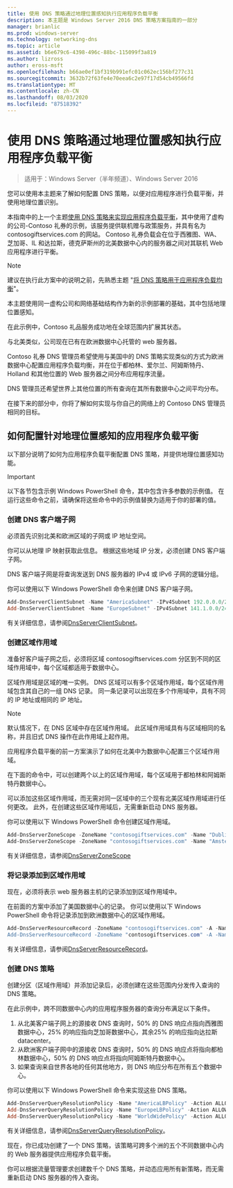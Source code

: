 ```yaml
---
title: 使用 DNS 策略通过地理位置感知执行应用程序负载平衡
description: 本主题是 Windows Server 2016 DNS 策略方案指南的一部分
manager: brianlic
ms.prod: windows-server
ms.technology: networking-dns
ms.topic: article
ms.assetid: b6e679c6-4398-496c-88bc-115099f3a819
ms.author: lizross
author: eross-msft
ms.openlocfilehash: b66ae0ef1bf319b991efc01c062ec156bf277c31
ms.sourcegitcommit: 3632b72f63fe4e70eea6c2e97f17d54cb49566fd
ms.translationtype: MT
ms.contentlocale: zh-CN
ms.lasthandoff: 08/03/2020
ms.locfileid: "87518392"
---
```

# <a name="use-dns-policy-for-application-load-balancing-with-geo-location-awareness"></a>使用 DNS 策略通过地理位置感知执行应用程序负载平衡

>适用于：Windows Server（半年频道）、Windows Server 2016

您可以使用本主题来了解如何配置 DNS 策略，以便对应用程序进行负载平衡，并使用地理位置识别。

本指南中的上一个主题[使用 DNS 策略来实现应用程序负载平衡](https://technet.microsoft.com/windows-server-docs/networking/dns/deploy/app-lb)，其中使用了虚构的公司-Contoso 礼券的示例，该服务提供联机赠与政策服务，并具有名为 contosogiftservices.com 的网站。 Contoso 礼券负载会在位于西雅图、WA、芝加哥、IL 和达拉斯，德克萨斯州的北美数据中心内的服务器之间对其联机 Web 应用程序进行平衡。

>[!NOTE]
>建议在执行此方案中的说明之前，先熟悉主题 "[将 DNS 策略用于应用程序负载均衡](https://technet.microsoft.com/windows-server-docs/networking/dns/deploy/app-lb)"。

本主题使用同一虚构公司和网络基础结构作为新的示例部署的基础，其中包括地理位置感知。

在此示例中，Contoso 礼品服务成功地在全球范围内扩展其状态。

与北美类似，公司现在已有在欧洲数据中心托管的 web 服务器。

Contoso 礼券 DNS 管理员希望使用与美国中的 DNS 策略实现类似的方式为欧洲数据中心配置应用程序负载均衡，并在位于都柏林、爱尔兰、阿姆斯特丹、Holland 和其他位置的 Web 服务器之间分布应用程序流量。

DNS 管理员还希望世界上其他位置的所有查询在其所有数据中心之间平均分布。

在接下来的部分中，你将了解如何实现与你自己的网络上的 Contoso DNS 管理员相同的目标。

## <a name="how-to-configure-application-load-balancing-with-geo-location-awareness"></a>如何配置针对地理位置感知的应用程序负载平衡

以下部分说明了如何为应用程序负载平衡配置 DNS 策略，并提供地理位置感知功能。

>[!IMPORTANT]
>以下各节包含示例 Windows PowerShell 命令，其中包含许多参数的示例值。 在运行这些命令之前，请确保将这些命令中的示例值替换为适用于你的部署的值。

### <a name="create-the-dns-client-subnets"></a><a name="bkmk_clientsubnets"></a>创建 DNS 客户端子网

必须首先识别北美和欧洲区域的子网或 IP 地址空间。

你可以从地理 IP 映射获取此信息。 根据这些地域 IP 分发，必须创建 DNS 客户端子网。

DNS 客户端子网是将查询发送到 DNS 服务器的 IPv4 或 IPv6 子网的逻辑分组。

你可以使用以下 Windows PowerShell 命令来创建 DNS 客户端子网。

```powershell
Add-DnsServerClientSubnet -Name "AmericaSubnet" -IPv4Subnet 192.0.0.0/24,182.0.0.0/24
Add-DnsServerClientSubnet -Name "EuropeSubnet" -IPv4Subnet 141.1.0.0/24,151.1.0.0/24
```

有关详细信息，请参阅[DnsServerClientSubnet](https://docs.microsoft.com/powershell/module/dnsserver/add-dnsserverclientsubnet?view=win10-ps)。

### <a name="create-the-zone-scopes"></a><a name="bkmk_zscopes2"></a>创建区域作用域

准备好客户端子网之后，必须将区域 contosogiftservices.com 分区到不同的区域作用域中，每个区域都适用于数据中心。

区域作用域是区域的唯一实例。 DNS 区域可以有多个区域作用域，每个区域作用域包含其自己的一组 DNS 记录。 同一条记录可以出现在多个作用域中，具有不同的 IP 地址或相同的 IP 地址。

>[!NOTE]
>默认情况下，在 DNS 区域中存在区域作用域。 此区域作用域具有与区域相同的名称，并且旧式 DNS 操作在此作用域上起作用。

应用程序负载平衡的前一方案演示了如何在北美中为数据中心配置三个区域作用域。

在下面的命令中，可以创建两个以上的区域作用域，每个区域用于都柏林和阿姆斯特丹数据中心。

可以添加这些区域作用域，而无需对同一区域中的三个现有北美区域作用域进行任何更改。 此外，在创建这些区域作用域后，无需重新启动 DNS 服务器。

你可以使用以下 Windows PowerShell 命令创建区域作用域。

```powershell
Add-DnsServerZoneScope -ZoneName "contosogiftservices.com" -Name "DublinZoneScope"
Add-DnsServerZoneScope -ZoneName "contosogiftservices.com" -Name "AmsterdamZoneScope"
```

有关详细信息，请参阅[DnsServerZoneScope](https://docs.microsoft.com/powershell/module/dnsserver/add-dnsserverzonescope?view=win10-ps)

### <a name="add-records-to-the-zone-scopes"></a><a name="bkmk_records2"></a>将记录添加到区域作用域

现在，必须将表示 web 服务器主机的记录添加到区域作用域中。

在前面的方案中添加了美国数据中心的记录。 你可以使用以下 Windows PowerShell 命令将记录添加到欧洲数据中心的区域作用域。

```powershell
Add-DnsServerResourceRecord -ZoneName "contosogiftservices.com" -A -Name "www" -IPv4Address "151.1.0.1" -ZoneScope "DublinZoneScope”
Add-DnsServerResourceRecord -ZoneName "contosogiftservices.com" -A -Name "www" -IPv4Address "141.1.0.1" -ZoneScope "AmsterdamZoneScope"
```

有关详细信息，请参阅[DnsServerResourceRecord](https://docs.microsoft.com/powershell/module/dnsserver/add-dnsserverresourcerecord?view=win10-ps)。

### <a name="create-the-dns-policies"></a><a name="bkmk_policies2"></a>创建 DNS 策略

创建分区（区域作用域）并添加记录后，必须创建在这些范围内分发传入查询的 DNS 策略。

在此示例中，跨不同数据中心内的应用程序服务器的查询分布满足以下条件。

1. 从北美客户端子网上的源接收 DNS 查询时，50% 的 DNS 响应点指向西雅图数据中心，25% 的响应指向芝加哥数据中心，其余25% 的响应指向达拉斯 datacenter。
2. 从欧洲客户端子网中的源接收 DNS 查询时，50% 的 DNS 响应点将指向都柏林数据中心，50% 的 DNS 响应点将指向阿姆斯特丹数据中心。
3. 如果查询来自世界各地的任何其他地方，则 DNS 响应分布在所有五个数据中心。

你可以使用以下 Windows PowerShell 命令来实现这些 DNS 策略。

```powershell
Add-DnsServerQueryResolutionPolicy -Name "AmericaLBPolicy" -Action ALLOW -ClientSubnet "eq,AmericaSubnet" -ZoneScope "SeattleZoneScope,2;ChicagoZoneScope,1; TexasZoneScope,1" -ZoneName "contosogiftservices.com" –ProcessingOrder 1
Add-DnsServerQueryResolutionPolicy -Name "EuropeLBPolicy" -Action ALLOW -ClientSubnet "eq,EuropeSubnet" -ZoneScope "DublinZoneScope,1;AmsterdamZoneScope,1" -ZoneName "contosogiftservices.com" -ProcessingOrder 2
Add-DnsServerQueryResolutionPolicy -Name "WorldWidePolicy" -Action ALLOW -FQDN "eq,*.contoso.com" -ZoneScope "SeattleZoneScope,1;ChicagoZoneScope,1; TexasZoneScope,1;DublinZoneScope,1;AmsterdamZoneScope,1" -ZoneName "contosogiftservices.com" -ProcessingOrder 3
```

有关详细信息，请参阅[DnsServerQueryResolutionPolicy](https://docs.microsoft.com/powershell/module/dnsserver/add-dnsserverqueryresolutionpolicy?view=win10-ps)。

现在，你已成功创建了一个 DNS 策略，该策略可跨多个洲的五个不同数据中心内的 Web 服务器提供应用程序负载平衡。

你可以根据流量管理要求创建数千个 DNS 策略，并动态应用所有新策略，而无需重新启动 DNS 服务器的传入查询。
